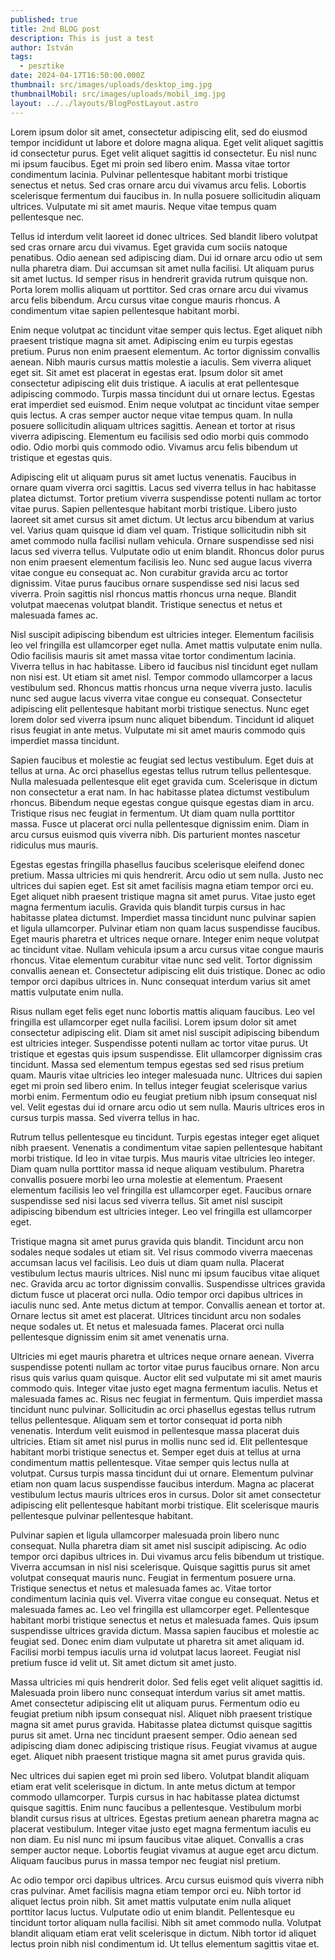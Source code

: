 ```yaml
---
published: true
title: 2nd BLOG post
description: This is just a test
author: István
tags:
  - pesztike
date: 2024-04-17T16:50:00.000Z
thumbnail: src/images/uploads/desktop_img.jpg
thumbnailMobil: src/images/uploads/mobil_img.jpg
layout: ../../layouts/BlogPostLayout.astro
---
```

Lorem ipsum dolor sit amet, consectetur adipiscing elit, sed do eiusmod tempor incididunt ut labore et dolore magna aliqua. Eget velit aliquet sagittis id consectetur purus. Eget velit aliquet sagittis id consectetur. Eu nisl nunc mi ipsum faucibus. Eget mi proin sed libero enim. Massa vitae tortor condimentum lacinia. Pulvinar pellentesque habitant morbi tristique senectus et netus. Sed cras ornare arcu dui vivamus arcu felis. Lobortis scelerisque fermentum dui faucibus in. In nulla posuere sollicitudin aliquam ultrices. Vulputate mi sit amet mauris. Neque vitae tempus quam pellentesque nec.



Tellus id interdum velit laoreet id donec ultrices. Sed blandit libero volutpat sed cras ornare arcu dui vivamus. Eget gravida cum sociis natoque penatibus. Odio aenean sed adipiscing diam. Dui id ornare arcu odio ut sem nulla pharetra diam. Dui accumsan sit amet nulla facilisi. Ut aliquam purus sit amet luctus. Id semper risus in hendrerit gravida rutrum quisque non. Porta lorem mollis aliquam ut porttitor. Sed cras ornare arcu dui vivamus arcu felis bibendum. Arcu cursus vitae congue mauris rhoncus. A condimentum vitae sapien pellentesque habitant morbi.



Enim neque volutpat ac tincidunt vitae semper quis lectus. Eget aliquet nibh praesent tristique magna sit amet. Adipiscing enim eu turpis egestas pretium. Purus non enim praesent elementum. Ac tortor dignissim convallis aenean. Nibh mauris cursus mattis molestie a iaculis. Sem viverra aliquet eget sit. Sit amet est placerat in egestas erat. Ipsum dolor sit amet consectetur adipiscing elit duis tristique. A iaculis at erat pellentesque adipiscing commodo. Turpis massa tincidunt dui ut ornare lectus. Egestas erat imperdiet sed euismod. Enim neque volutpat ac tincidunt vitae semper quis lectus. A cras semper auctor neque vitae tempus quam. In nulla posuere sollicitudin aliquam ultrices sagittis. Aenean et tortor at risus viverra adipiscing. Elementum eu facilisis sed odio morbi quis commodo odio. Odio morbi quis commodo odio. Vivamus arcu felis bibendum ut tristique et egestas quis.



Adipiscing elit ut aliquam purus sit amet luctus venenatis. Faucibus in ornare quam viverra orci sagittis. Lacus sed viverra tellus in hac habitasse platea dictumst. Tortor pretium viverra suspendisse potenti nullam ac tortor vitae purus. Sapien pellentesque habitant morbi tristique. Libero justo laoreet sit amet cursus sit amet dictum. Ut lectus arcu bibendum at varius vel. Varius quam quisque id diam vel quam. Tristique sollicitudin nibh sit amet commodo nulla facilisi nullam vehicula. Ornare suspendisse sed nisi lacus sed viverra tellus. Vulputate odio ut enim blandit. Rhoncus dolor purus non enim praesent elementum facilisis leo. Nunc sed augue lacus viverra vitae congue eu consequat ac. Non curabitur gravida arcu ac tortor dignissim. Vitae purus faucibus ornare suspendisse sed nisi lacus sed viverra. Proin sagittis nisl rhoncus mattis rhoncus urna neque. Blandit volutpat maecenas volutpat blandit. Tristique senectus et netus et malesuada fames ac.



Nisl suscipit adipiscing bibendum est ultricies integer. Elementum facilisis leo vel fringilla est ullamcorper eget nulla. Amet mattis vulputate enim nulla. Odio facilisis mauris sit amet massa vitae tortor condimentum lacinia. Viverra tellus in hac habitasse. Libero id faucibus nisl tincidunt eget nullam non nisi est. Ut etiam sit amet nisl. Tempor commodo ullamcorper a lacus vestibulum sed. Rhoncus mattis rhoncus urna neque viverra justo. Iaculis nunc sed augue lacus viverra vitae congue eu consequat. Consectetur adipiscing elit pellentesque habitant morbi tristique senectus. Nunc eget lorem dolor sed viverra ipsum nunc aliquet bibendum. Tincidunt id aliquet risus feugiat in ante metus. Vulputate mi sit amet mauris commodo quis imperdiet massa tincidunt.



Sapien faucibus et molestie ac feugiat sed lectus vestibulum. Eget duis at tellus at urna. Ac orci phasellus egestas tellus rutrum tellus pellentesque. Nulla malesuada pellentesque elit eget gravida cum. Scelerisque in dictum non consectetur a erat nam. In hac habitasse platea dictumst vestibulum rhoncus. Bibendum neque egestas congue quisque egestas diam in arcu. Tristique risus nec feugiat in fermentum. Ut diam quam nulla porttitor massa. Fusce ut placerat orci nulla pellentesque dignissim enim. Diam in arcu cursus euismod quis viverra nibh. Dis parturient montes nascetur ridiculus mus mauris.



Egestas egestas fringilla phasellus faucibus scelerisque eleifend donec pretium. Massa ultricies mi quis hendrerit. Arcu odio ut sem nulla. Justo nec ultrices dui sapien eget. Est sit amet facilisis magna etiam tempor orci eu. Eget aliquet nibh praesent tristique magna sit amet purus. Vitae justo eget magna fermentum iaculis. Gravida quis blandit turpis cursus in hac habitasse platea dictumst. Imperdiet massa tincidunt nunc pulvinar sapien et ligula ullamcorper. Pulvinar etiam non quam lacus suspendisse faucibus. Eget mauris pharetra et ultrices neque ornare. Integer enim neque volutpat ac tincidunt vitae. Nullam vehicula ipsum a arcu cursus vitae congue mauris rhoncus. Vitae elementum curabitur vitae nunc sed velit. Tortor dignissim convallis aenean et. Consectetur adipiscing elit duis tristique. Donec ac odio tempor orci dapibus ultrices in. Nunc consequat interdum varius sit amet mattis vulputate enim nulla.



Risus nullam eget felis eget nunc lobortis mattis aliquam faucibus. Leo vel fringilla est ullamcorper eget nulla facilisi. Lorem ipsum dolor sit amet consectetur adipiscing elit. Diam sit amet nisl suscipit adipiscing bibendum est ultricies integer. Suspendisse potenti nullam ac tortor vitae purus. Ut tristique et egestas quis ipsum suspendisse. Elit ullamcorper dignissim cras tincidunt. Massa sed elementum tempus egestas sed sed risus pretium quam. Mauris vitae ultricies leo integer malesuada nunc. Ultrices dui sapien eget mi proin sed libero enim. In tellus integer feugiat scelerisque varius morbi enim. Fermentum odio eu feugiat pretium nibh ipsum consequat nisl vel. Velit egestas dui id ornare arcu odio ut sem nulla. Mauris ultrices eros in cursus turpis massa. Sed viverra tellus in hac.



Rutrum tellus pellentesque eu tincidunt. Turpis egestas integer eget aliquet nibh praesent. Venenatis a condimentum vitae sapien pellentesque habitant morbi tristique. Id leo in vitae turpis. Mus mauris vitae ultricies leo integer. Diam quam nulla porttitor massa id neque aliquam vestibulum. Pharetra convallis posuere morbi leo urna molestie at elementum. Praesent elementum facilisis leo vel fringilla est ullamcorper eget. Faucibus ornare suspendisse sed nisi lacus sed viverra tellus. Sit amet nisl suscipit adipiscing bibendum est ultricies integer. Leo vel fringilla est ullamcorper eget.



Tristique magna sit amet purus gravida quis blandit. Tincidunt arcu non sodales neque sodales ut etiam sit. Vel risus commodo viverra maecenas accumsan lacus vel facilisis. Leo duis ut diam quam nulla. Placerat vestibulum lectus mauris ultrices. Nisl nunc mi ipsum faucibus vitae aliquet nec. Gravida arcu ac tortor dignissim convallis. Suspendisse ultrices gravida dictum fusce ut placerat orci nulla. Odio tempor orci dapibus ultrices in iaculis nunc sed. Ante metus dictum at tempor. Convallis aenean et tortor at. Ornare lectus sit amet est placerat. Ultrices tincidunt arcu non sodales neque sodales ut. Et netus et malesuada fames. Placerat orci nulla pellentesque dignissim enim sit amet venenatis urna.



Ultricies mi eget mauris pharetra et ultrices neque ornare aenean. Viverra suspendisse potenti nullam ac tortor vitae purus faucibus ornare. Non arcu risus quis varius quam quisque. Auctor elit sed vulputate mi sit amet mauris commodo quis. Integer vitae justo eget magna fermentum iaculis. Netus et malesuada fames ac. Risus nec feugiat in fermentum. Quis imperdiet massa tincidunt nunc pulvinar. Sollicitudin ac orci phasellus egestas tellus rutrum tellus pellentesque. Aliquam sem et tortor consequat id porta nibh venenatis. Interdum velit euismod in pellentesque massa placerat duis ultricies. Etiam sit amet nisl purus in mollis nunc sed id. Elit pellentesque habitant morbi tristique senectus et. Semper eget duis at tellus at urna condimentum mattis pellentesque. Vitae semper quis lectus nulla at volutpat. Cursus turpis massa tincidunt dui ut ornare. Elementum pulvinar etiam non quam lacus suspendisse faucibus interdum. Magna ac placerat vestibulum lectus mauris ultrices eros in cursus. Dolor sit amet consectetur adipiscing elit pellentesque habitant morbi tristique. Elit scelerisque mauris pellentesque pulvinar pellentesque habitant.



Pulvinar sapien et ligula ullamcorper malesuada proin libero nunc consequat. Nulla pharetra diam sit amet nisl suscipit adipiscing. Ac odio tempor orci dapibus ultrices in. Dui vivamus arcu felis bibendum ut tristique. Viverra accumsan in nisl nisi scelerisque. Quisque sagittis purus sit amet volutpat consequat mauris nunc. Feugiat in fermentum posuere urna. Tristique senectus et netus et malesuada fames ac. Vitae tortor condimentum lacinia quis vel. Viverra vitae congue eu consequat. Netus et malesuada fames ac. Leo vel fringilla est ullamcorper eget. Pellentesque habitant morbi tristique senectus et netus et malesuada fames. Quis ipsum suspendisse ultrices gravida dictum. Massa sapien faucibus et molestie ac feugiat sed. Donec enim diam vulputate ut pharetra sit amet aliquam id. Facilisi morbi tempus iaculis urna id volutpat lacus laoreet. Feugiat nisl pretium fusce id velit ut. Sit amet dictum sit amet justo.



Massa ultricies mi quis hendrerit dolor. Sed felis eget velit aliquet sagittis id. Malesuada proin libero nunc consequat interdum varius sit amet mattis. Amet consectetur adipiscing elit ut aliquam purus. Fermentum odio eu feugiat pretium nibh ipsum consequat nisl. Aliquet nibh praesent tristique magna sit amet purus gravida. Habitasse platea dictumst quisque sagittis purus sit amet. Urna nec tincidunt praesent semper. Odio aenean sed adipiscing diam donec adipiscing tristique risus. Feugiat vivamus at augue eget. Aliquet nibh praesent tristique magna sit amet purus gravida quis.



Nec ultrices dui sapien eget mi proin sed libero. Volutpat blandit aliquam etiam erat velit scelerisque in dictum. In ante metus dictum at tempor commodo ullamcorper. Turpis cursus in hac habitasse platea dictumst quisque sagittis. Enim nunc faucibus a pellentesque. Vestibulum morbi blandit cursus risus at ultrices. Egestas pretium aenean pharetra magna ac placerat vestibulum. Integer vitae justo eget magna fermentum iaculis eu non diam. Eu nisl nunc mi ipsum faucibus vitae aliquet. Convallis a cras semper auctor neque. Lobortis feugiat vivamus at augue eget arcu dictum. Aliquam faucibus purus in massa tempor nec feugiat nisl pretium.



Ac odio tempor orci dapibus ultrices. Arcu cursus euismod quis viverra nibh cras pulvinar. Amet facilisis magna etiam tempor orci eu. Nibh tortor id aliquet lectus proin nibh. Sit amet mattis vulputate enim nulla aliquet porttitor lacus luctus. Vulputate odio ut enim blandit. Pellentesque eu tincidunt tortor aliquam nulla facilisi. Nibh sit amet commodo nulla. Volutpat blandit aliquam etiam erat velit scelerisque in dictum. Nibh tortor id aliquet lectus proin nibh nisl condimentum id. Ut tellus elementum sagittis vitae et.

